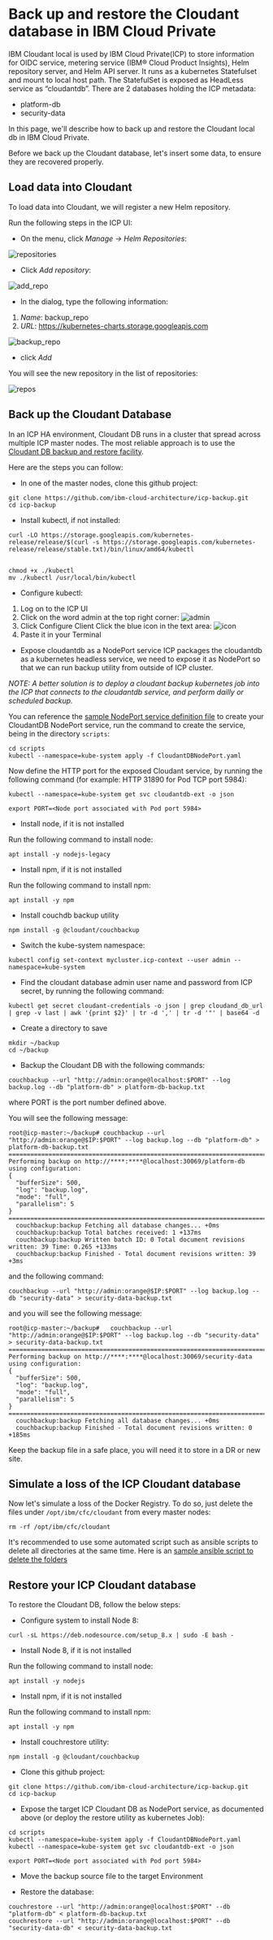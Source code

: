 # Back up and restore the Cloudant database in IBM Cloud Private

IBM Cloudant local is used by IBM Cloud Private(ICP) to store information for OIDC service, metering service (IBM® Cloud Product Insights), Helm repository server, and Helm API server.
It runs as a kubernetes Statefulset and mount to local host path. The StatefulSet is exposed as HeadLess service as “cloudantdb”.
There are 2 databases holding the ICP metadata:

* platform-db
* security-data

In this page, we'll describe how to back up and restore the Cloudant local db in IBM Cloud Private.

Before we back up the Cloudant database, let's insert some data, to ensure they are recovered properly.

## Load data into Cloudant

To load data into Cloudant, we will register a new Helm repository.

Run the following steps in the ICP UI:

* On the menu, click *Manage -> Helm Repositories*:

![repositories](cloudant/Repositories.png)

* Click *Add repository*:

![add_repo](cloudant/AddRepo.png)

* In the dialog, type the following information:

1. *Name*: backup_repo
2. *URL*: https://kubernetes-charts.storage.googleapis.com

![backup_repo](cloudant/BackupRepo.png)

* click *Add*

You will see the new repository in the list of repositories:

![repos](cloudant/NewRepositories.png)

## Back up the Cloudant Database

In an ICP HA environment, Cloudant DB runs in a cluster that spread across multiple ICP master nodes. The most reliable approach is to use the [Cloudant DB backup and restore facility](https://developer.ibm.com/clouddataservices/2016/03/22/simple-couchdb-and-cloudant-backup/).

Here are the steps you can follow:

* In one of the master nodes, clone this github project:

```
git clone https://github.com/ibm-cloud-architecture/icp-backup.git
cd icp-backup
```

* Install kubectl, if not installed:

```
curl -LO https://storage.googleapis.com/kubernetes-release/release/$(curl -s https://storage.googleapis.com/kubernetes-release/release/stable.txt)/bin/linux/amd64/kubectl


chmod +x ./kubectl
mv ./kubectl /usr/local/bin/kubectl
```

* Configure kubectl:

1. Log on to the ICP UI
2. Click on the word admin at the top right corner:
![admin](cloudant/UserName.png)
3. Click Configure Client
Click the blue icon in the text area:
![icon](cloudant/Icon.png)
4. Paste it in your Terminal

* Expose cloudantdb as a NodePort service
ICP packages the cloudantdb as a kubernetes headless service, we need to expose it as NodePort so that we can run backup utility from outside of ICP cluster.   

*NOTE: A better solution is to deploy a cloudant backup kubernetes job into the ICP that connects to the cloudantdb service, and perform dailly or scheduled backup.*

You can reference the [sample NodePort service definition file](../scripts/CloudantDBNodePort.yaml) to create your CloudantDB NodePort service, run the command to create the service, being in the directory `scripts`:

```
cd scripts
kubectl --namespace=kube-system apply -f CloudantDBNodePort.yaml
```

Now define the HTTP port for the exposed Cloudant service, by running the following command (for example: HTTP 31890 for Pod TCP port 5984):

```
kubectl --namespace=kube-system get svc cloudantdb-ext -o json

export PORT=<Node port associated with Pod port 5984>
```

* Install node, if it is not installed

Run the following command to install node:

```
apt install -y nodejs-legacy
```

* Install npm, if it is not installed

Run the following command to install npm:

```
apt install -y npm
```

* Install couchdb backup utility

```
npm install -g @cloudant/couchbackup
```

* Switch the kube-system namespace:

```
kubectl config set-context mycluster.icp-context --user admin --namespace=kube-system
```

* Find the cloudant database admin user name and password from ICP secret, by running the following command:

```
kubectl get secret cloudant-credentials -o json | grep cloudand_db_url | grep -v last | awk '{print $2}' | tr -d ',' | tr -d '"' | base64 -d
```

* Create a directory to save 

```
mkdir ~/backup
cd ~/backup
```

* Backup the Cloudant DB with the following commands:

```
couchbackup --url "http://admin:orange@localhost:$PORT" --log backup.log --db "platform-db" > platform-db-backup.txt
```

where PORT is the port number defined above.

You will see the following message:

```
root@icp-master:~/backup# couchbackup --url "http://admin:orange@$IP:$PORT" --log backup.log --db "platform-db" > platform-db-backup.txt
================================================================================
Performing backup on http://****:****@localhost:30069/platform-db using configuration:
{
  "bufferSize": 500,
  "log": "backup.log",
  "mode": "full",
  "parallelism": 5
}
================================================================================
  couchbackup:backup Fetching all database changes... +0ms
  couchbackup:backup Total batches received: 1 +137ms
  couchbackup:backup Written batch ID: 0 Total document revisions written: 39 Time: 0.265 +133ms
  couchbackup:backup Finished - Total document revisions written: 39 +3ms

```

and the following command:

```
couchbackup --url "http://admin:orange@$IP:$PORT" --log backup.log --db "security-data" > security-data-backup.txt
```

and you will see the following message:

```
root@icp-master:~/backup#   couchbackup --url "http://admin:orange@$IP:$PORT" --log backup.log --db "security-data" > security-data-backup.txt
================================================================================
Performing backup on http://****:****@localhost:30069/security-data using configuration:
{
  "bufferSize": 500,
  "log": "backup.log",
  "mode": "full",
  "parallelism": 5
}
================================================================================
  couchbackup:backup Fetching all database changes... +0ms
  couchbackup:backup Finished - Total document revisions written: 0 +185ms

```

Keep the backup file in a safe place, you will need it to store in a DR or new site.

## Simulate a loss of the ICP Cloudant database

Now let's simulate a loss of the Docker Registry. To do so, just delete the files under `/opt/ibm/cfc/cloudant` from every master nodes:
 
```
rm -rf /opt/ibm/cfc/cloudant
```

It's recommended to use some automated script such as ansible scripts to delete all directories at the same time.
Here is an [sample ansible script to delete the folders](../scripts/move_cloundant_on_masters.yml)


## Restore your ICP Cloudant database

To restore the Cloudant DB, follow the below steps:

* Configure system to install Node 8:

```
curl -sL https://deb.nodesource.com/setup_8.x | sudo -E bash -
```

* Install Node 8, if it is not installed

Run the following command to install node:

```
apt install -y nodejs
```

* Install npm, if it is not installed

Run the following command to install npm:

```
apt install -y npm
```

* Install couchrestore utility:

```
npm install -g @cloudant/couchbackup
```

* Clone this github project:

```
git clone https://github.com/ibm-cloud-architecture/icp-backup.git
cd icp-backup
```

* Expose the target ICP Cloudant DB as NodePort service, as documented above (or deploy the restore utility as kubernetes Job):

```
cd scripts
kubectl --namespace=kube-system apply -f CloudantDBNodePort.yaml
kubectl --namespace=kube-system get svc cloudantdb-ext -o json

export PORT=<Node port associated with Pod port 5984>

```

* Move the backup source file to the target Environment

* Restore the database:
```
couchrestore --url "http://admin:orange@localhost:$PORT" --db "platform-db" < platform-db-backup.txt
couchrestore --url "http://admin:orange@localhost:$PORT" --db "security-data-db" < security-data-backup.txt
```

